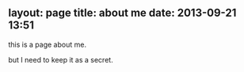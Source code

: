 layout: page
title: about me
date: 2013-09-21 13:51
---

this is a page about me.

but I need to keep it as a secret.
